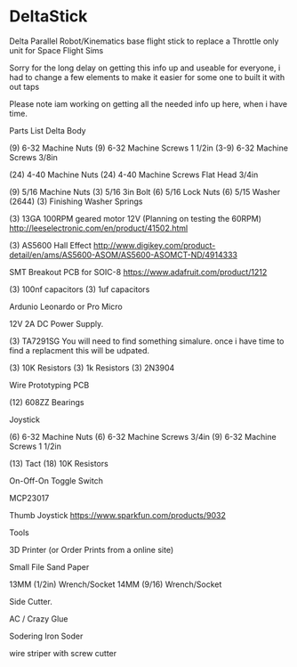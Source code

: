 # DeltaStick
Delta Parallel Robot/Kinematics base flight stick to replace a Throttle only unit for Space Flight Sims

Sorry for the long delay on getting this info up and useable for everyone, i had to change a few elements to make it easier for some one to built it with out taps

Please note iam working on getting all the needed info up here, when i have time.

Parts List Delta Body

(9) 6-32 Machine Nuts
(9) 6-32 Machine Screws 1 1/2in
(3-9) 6-32 Machine Screws 3/8in

(24) 4-40 Machine Nuts
(24) 4-40 Machine Screws Flat Head 3/4in

(9) 5/16 Machine Nuts
(3) 5/16 3in Bolt
(6) 5/16 Lock Nuts
(6) 5/15 Washer (2644)
(3) Finishing Washer
Springs

(3) 13GA 100RPM geared motor 12V (Planning on testing the 60RPM)
http://leeselectronic.com/en/product/41502.html

(3) AS5600 Hall Effect
http://www.digikey.com/product-detail/en/ams/AS5600-ASOM/AS5600-ASOMCT-ND/4914333

SMT Breakout PCB for SOIC-8
https://www.adafruit.com/product/1212

(3) 100nf capacitors
(3) 1uf capacitors

Ardunio Leonardo or Pro Micro

12V 2A DC Power Supply.

(3) TA7291SG
You will need to find something simalure. once i have time to find a replacment this will be udpated.

(3) 10K Resistors
(3) 1k Resistors
(3) 2N3904

Wire
Prototyping PCB

(12) 608ZZ Bearings

Joystick

(6) 6-32 Machine Nuts
(6) 6-32 Machine Screws 3/4in
(9) 6-32 Machine Screws 1 1/2in

(13) Tact
(18) 10K Resistors

On-Off-On Toggle Switch

MCP23017

Thumb Joystick
https://www.sparkfun.com/products/9032

Tools

3D Printer (or Order Prints from a online site)

Small File
Sand Paper

13MM (1/2in) Wrench/Socket
14MM (9/16) Wrench/Socket

Side Cutter.

AC / Crazy Glue

Sodering Iron
Soder

wire striper with screw cutter



